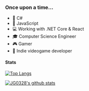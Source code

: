 ### Once upon a time...

- 💙 C#
- 💛 JavaScript
- 💻 Working with .NET Core & React
- 🎓 Computer Science Engineer
- 🎮 Gamer
- 🎲 Indie videogame developer

#### Stats

[![Top Langs](https://github-readme-stats.vercel.app/api/top-langs/?username=jg0328&layout=compact&show_icons=true&theme=tokyonight)](https://github.com/anuraghazra/github-readme-stats)

[![JG0328's github stats](https://github-readme-stats.vercel.app/api?username=jg0328&show_icons=true&theme=tokyonight)](https://github.com/anuraghazra/github-readme-stats)

<!--
**JG0328/jg0328** is a ✨ _special_ ✨ repository because its `README.md` (this file) appears on your GitHub profile.

Here are some ideas to get you started:

- 🔭 I’m currently working on ...
- 🌱 I’m currently learning ...
- 👯 I’m looking to collaborate on ...
- 🤔 I’m looking for help with ...
- 💬 Ask me about ...
- 📫 How to reach me: ...
- 😄 Pronouns: ...
- ⚡ Fun fact: ...
-->
